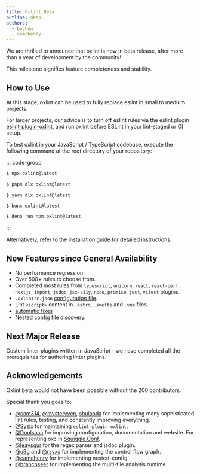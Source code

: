 ```yaml
---
title: Oxlint Beta
outline: deep
authors:
  - boshen
  - camchenry
---
```


<AppBlogPostHeader />

We are thrilled to announce that oxlint is now in beta release, after more than a year of development by the community!

This milestone signifies feature completeness and stability.

## How to Use

At this stage, oxlint can be used to fully replace eslint in small to medium projects.

For larger projects, our advice is to turn off eslint rules via the eslint plugin [eslint-plugin-oxlint](https://www.npmjs.com/package/eslint-plugin-oxlint), and run oxlint before ESLint in your lint-staged or CI setup.

To test oxlint in your JavaScript / TypeScript codebase, execute the following command at the root directory of your repository:

::: code-group

```sh [npm]
$ npx oxlint@latest
```

```sh [pnpm]
$ pnpm dlx oxlint@latest
```

```sh [yarn]
$ yarn dlx oxlint@latest
```

```sh [bun]
$ bunx oxlint@latest
```

```sh [deno]
$ deno run npm:oxlint@latest
```

:::

Alternatively, refer to the [installation guide](/docs/guide/usage/linter) for detailed instructions.

## New Features since General Availability

* No performance regression.
* Over 500+ rules to choose from.
* Completed most rules from `typescript`, `unicorn`, `react`, `react-perf`, `nextjs`, `import`, `jsdoc`, `jsx-a11y`, `node`, `promise`, `jest`, `vitest` plugins.
* `.oxlintrc.json` [configuration file](/docs/guide/usage/linter/config.html#configuration-file-format).
* Lint `<script>` content in `.astro`, `.svelte` and `.vue` files.
* [automatic fixes](/docs/guide/usage/linter/automatic-fixes.html)
* [Nested config file discovery](/docs/guide/usage/linter/config.html#nesting-configuration-files).

## Next Major Release

Custom linter plugins written in JavaScript - we have completed all the prerequisites for authoring linter plugins.

## Acknowledgements

Oxlint beta would not have been possible without the 200 contributors.

Special thank you goes to:

- [@cam314](https://github.com/camc314), [@mysteryven](https://github.com/mysteryven), [shulaoda](https://github.com/shulaoda) for implementing many sophisticated lint rules, testing, and constantly improving everything.
- [@Sysix](https://github.com/Sysix) for maintaining `eslint-plugin-oxlint`.
- [@DonIsaac](https://github.com/DonIsaac) for improving configuration, documentation and website. For representing oxc in [Squiggle Conf](https://2024.squiggleconf.com).
- [@leaysgur](https://github.com/leaysgur) for the regex parser and jsdoc plugin.
- [@u9g](https://github.com/u9g) and [@rzvxa](https://github.com/rzvxa) for implementing the control flow graph.
- [@camchenry](https://github.com/camchenry) for implementing nested-config.
- [@branchseer](https://github.com/branchseer) for implementing the multi-file analysis runtime.
